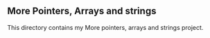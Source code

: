 ## More Pointers, Arrays and strings

This directory contains my More pointers, arrays and strings project.
